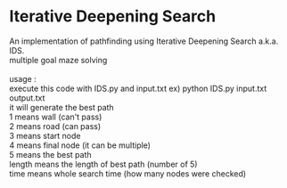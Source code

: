 # Iterative Deepening Search
An implementation of pathfinding using Iterative Deepening Search a.k.a. IDS. <br>
multiple goal maze solving <br>
<br>
usage : <br>
execute this code with IDS.py and input.txt ex) python IDS.py input.txt output.txt <br>
it will generate the best path <br>
1 means wall (can't pass) <br>
2 means road (can pass)<br>
3 means start node<br>
4 means final node (it can be multiple)<br>
5 means the best path<br>
length means the length of best path (number of 5)<br>
time means whole search time (how many nodes were checked)<br>
